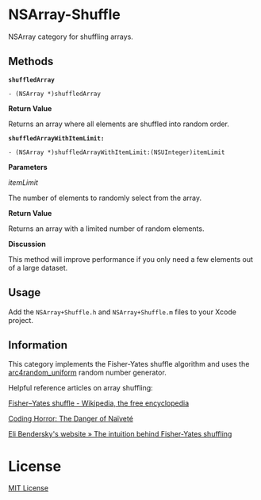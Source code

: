 NSArray-Shuffle
===============

NSArray category for shuffling arrays.

## Methods

**`shuffledArray`**

`- (NSArray *)shuffledArray`

**Return Value**

Returns an array where all elements are shuffled into random order.

**`shuffledArrayWithItemLimit:`**

`- (NSArray *)shuffledArrayWithItemLimit:(NSUInteger)itemLimit`

**Parameters**

*itemLimit*

The number of elements to randomly select from the array.

**Return Value**

Returns an array with a limited number of random elements.

**Discussion**

This method will improve performance if you only need a few elements out of a large dataset.

## Usage

Add the `NSArray+Shuffle.h` and `NSArray+Shuffle.m` files to your Xcode project.

## Information

This category implements the Fisher-Yates shuffle algorithm and uses the [arc4random_uniform](https://developer.apple.com/library/mac/#documentation/Darwin/Reference/ManPages/man3/arc4random.3.html) random number generator.

Helpful reference articles on array shuffling:

[Fisher–Yates shuffle - Wikipedia, the free encyclopedia ](http://en.wikipedia.org/wiki/Knuth_shuffle)

[Coding Horror: The Danger of Naïveté](http://www.codinghorror.com/blog/2007/12/the-danger-of-naivete.html)

[Eli Bendersky's website » The intuition behind Fisher-Yates shuffling](http://eli.thegreenplace.net/2010/05/28/the-intuition-behind-fisher-yates-shuffling/)

# License
[MIT License](https://github.com/BryanLuby/NSArray-Shuffle/blob/master/LICENSE)

